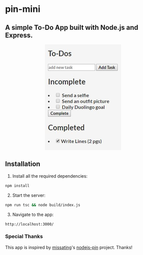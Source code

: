 # pin-mini

## A simple To-Do App built with Node.js and Express.

<div style="text-align:center"><img src="image.jpg" /></div>

## Installation

1. Install all the required dependencies:

```bash
npm install
```

2. Start the server:

```bash
npm run tsc && node build/index.js
```

3. Navigate to the app:

```
http://localhost:3000/
```

### Special Thanks

This app is inspired by [missating](https://github.com/missating)'s [nodejs-pin](https://github.com/missating/nodejs-pin) project. Thanks!
